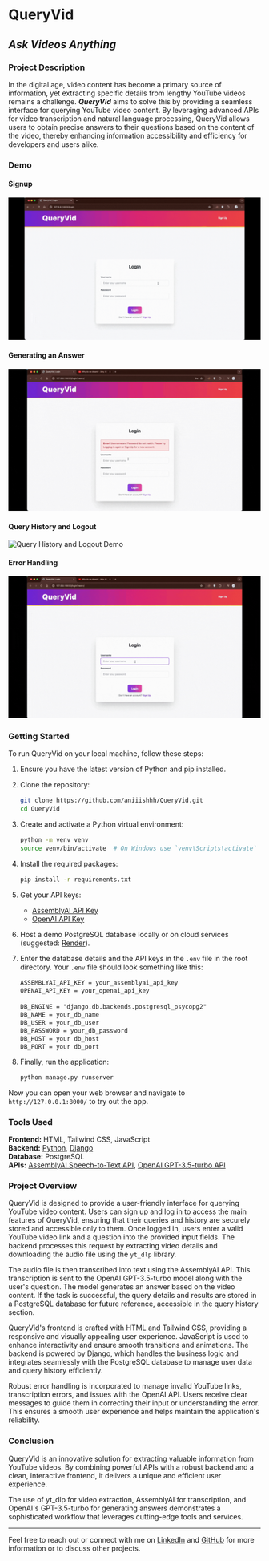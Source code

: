 # QueryVid

## _Ask Videos Anything_

### Project Description

In the digital age, video content has become a primary source of information, yet extracting specific details from lengthy YouTube videos remains a challenge. _**QueryVid**_ aims to solve this by providing a seamless interface for querying YouTube video content. By leveraging advanced APIs for video transcription and natural language processing, QueryVid allows users to obtain precise answers to their questions based on the content of the video, thereby enhancing information accessibility and efficiency for developers and users alike.

### Demo

#### Signup

![Signup Demo](./demo/Signup.gif)

#### Generating an Answer

![Generating an Answer Demo](./demo/Gen_Ans.gif)

#### Query History and Logout

![Query History and Logout Demo](./demo/history.gif)

#### Error Handling

![Error Handling Demo](./demo/Error_Messages.gif)

### Getting Started

To run QueryVid on your local machine, follow these steps:

1. Ensure you have the latest version of Python and pip installed.

2. Clone the repository:

   ```sh
   git clone https://github.com/aniiishhh/QueryVid.git
   cd QueryVid
   ```

3. Create and activate a Python virtual environment:

   ```sh
   python -m venv venv
   source venv/bin/activate  # On Windows use `venv\Scripts\activate`
   ```

4. Install the required packages:

   ```sh
   pip install -r requirements.txt
   ```

5. Get your API keys:

   - [AssemblyAI API Key](https://www.assemblyai.com/)
   - [OpenAI API Key](https://platform.openai.com/)

6. Host a demo PostgreSQL database locally or on cloud services (suggested: [Render](https://render.com/)).

7. Enter the database details and the API keys in the `.env` file in the root directory. Your `.env` file should look something like this:

   ```
   ASSEMBLYAI_API_KEY = your_assemblyai_api_key
   OPENAI_API_KEY = your_openai_api_key

   DB_ENGINE = "django.db.backends.postgresql_psycopg2"
   DB_NAME = your_db_name
   DB_USER = your_db_user
   DB_PASSWORD = your_db_password
   DB_HOST = your db_host
   DB_PORT = your db_port
   ```

8. Finally, run the application:
   ```sh
   python manage.py runserver
   ```

Now you can open your web browser and navigate to `http://127.0.0.1:8000/` to try out the app.

### Tools Used

**Frontend:** HTML, Tailwind CSS, JavaScript  
**Backend:** [Python](https://www.python.org/), [Django](https://www.djangoproject.com/)  
**Database:** PostgreSQL  
**APIs:** [AssemblyAI Speech-to-Text API](https://www.assemblyai.com/), [OpenAI GPT-3.5-turbo API](https://platform.openai.com/)

### Project Overview

QueryVid is designed to provide a user-friendly interface for querying YouTube video content. Users can sign up and log in to access the main features of QueryVid, ensuring that their queries and history are securely stored and accessible only to them. Once logged in, users enter a valid YouTube video link and a question into the provided input fields. The backend processes this request by extracting video details and downloading the audio file using the `yt_dlp` library.

The audio file is then transcribed into text using the AssemblyAI API. This transcription is sent to the OpenAI GPT-3.5-turbo model along with the user's question. The model generates an answer based on the video content. If the task is successful, the query details and results are stored in a PostgreSQL database for future reference, accessible in the query history section.

QueryVid's frontend is crafted with HTML and Tailwind CSS, providing a responsive and visually appealing user experience. JavaScript is used to enhance interactivity and ensure smooth transitions and animations. The backend is powered by Django, which handles the business logic and integrates seamlessly with the PostgreSQL database to manage user data and query history efficiently.

Robust error handling is incorporated to manage invalid YouTube links, transcription errors, and issues with the OpenAI API. Users receive clear messages to guide them in correcting their input or understanding the error. This ensures a smooth user experience and helps maintain the application's reliability.

### Conclusion

QueryVid is an innovative solution for extracting valuable information from YouTube videos. By combining powerful APIs with a robust backend and a clean, interactive frontend, it delivers a unique and efficient user experience.

The use of yt_dlp for video extraction, AssemblyAI for transcription, and OpenAI's GPT-3.5-turbo for generating answers demonstrates a sophisticated workflow that leverages cutting-edge tools and services.

---

Feel free to reach out or connect with me on [LinkedIn](https://www.linkedin.com/in/anish-k36/) and [GitHub](https://github.com/aniiishhh) for more information or to discuss other projects.
